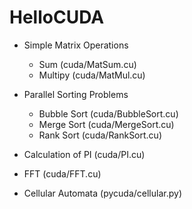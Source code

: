 # HelloCUDA

- Simple Matrix Operations
  - Sum (cuda/MatSum.cu)
  - Multipy (cuda/MatMul.cu)

- Parallel Sorting Problems

  - Bubble Sort (cuda/BubbleSort.cu)
  - Merge Sort (cuda/MergeSort.cu)
  - Rank Sort (cuda/RankSort.cu)

- Calculation of PI (cuda/PI.cu)

- FFT (cuda/FFT.cu)

- Cellular Automata (pycuda/cellular.py)

